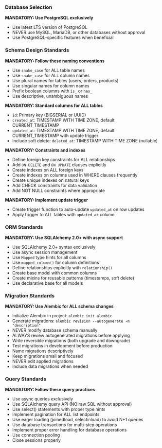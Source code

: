 ### Database Selection

**MANDATORY: Use PostgreSQL exclusively**
- Use latest LTS version of PostgreSQL
- NEVER use MySQL, MariaDB, or other databases without approval
- Use PostgreSQL-specific features when beneficial

### Schema Design Standards

**MANDATORY: Follow these naming conventions**
- Use `snake_case` for ALL table names
- Use `snake_case` for ALL column names
- Use plural names for tables (users, orders, products)
- Use singular names for column names
- Prefix boolean columns with `is_` or `has_`
- Use descriptive, unambiguous names

**MANDATORY: Standard columns for ALL tables**
- `id`: Primary key (BIGSERIAL or UUID)
- `created_at`: TIMESTAMP WITH TIME ZONE, default CURRENT_TIMESTAMP
- `updated_at`: TIMESTAMP WITH TIME ZONE, default CURRENT_TIMESTAMP with update trigger
- Include soft delete: `deleted_at`: TIMESTAMP WITH TIME ZONE (nullable)

**MANDATORY: Constraints and indexes**
- Define foreign key constraints for ALL relationships
- Add `ON DELETE` and `ON UPDATE` clauses explicitly
- Create indexes on ALL foreign keys
- Create indexes on columns used in WHERE clauses frequently
- Create unique indexes on natural keys
- Add CHECK constraints for data validation
- Add NOT NULL constraints where appropriate

**MANDATORY: Implement update trigger**
- Create trigger function to auto-update `updated_at` on row updates
- Apply trigger to ALL tables with `updated_at` column

### ORM Standards

**MANDATORY: Use SQLAlchemy 2.0+ with async support**
- Use SQLAlchemy 2.0+ syntax exclusively
- Use async session management
- Use `Mapped` type hints for all columns
- Use `mapped_column()` for column definitions
- Define relationships explicitly with `relationship()`
- Create base model with common columns
- Create mixins for reusable patterns (timestamps, soft delete)
- Use declarative base for all models

### Migration Standards

**MANDATORY: Use Alembic for ALL schema changes**
- Initialize Alembic in project: `alembic init alembic`
- Generate migrations: `alembic revision --autogenerate -m "description"`
- NEVER modify database schema manually
- ALWAYS review autogenerated migrations before applying
- Write reversible migrations (both upgrade and downgrade)
- Test migrations in development before production
- Name migrations descriptively
- Keep migrations small and focused
- NEVER edit applied migrations
- Include data migrations when needed

### Query Standards

**MANDATORY: Follow these query practices**
- Use async queries exclusively
- Use SQLAlchemy query API (NO raw SQL without approval)
- Use select() statements with proper type hints
- Implement pagination for ALL list endpoints
- Use eager loading (joinedload, selectinload) to avoid N+1 queries
- Use database transactions for multi-step operations
- Implement proper error handling for database operations
- Use connection pooling
- Close sessions properly